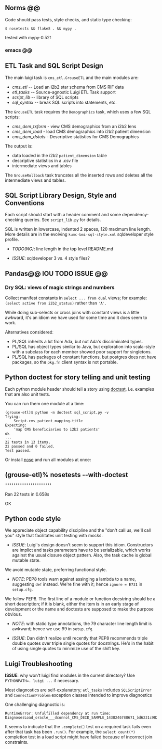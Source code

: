 ## Norms @@

Code should pass tests, style checks, and static type checking:

    $ nosetests && flake8 . && mypy .

tested with mypy-0.521

### emacs @@
## ETL Task and SQL Script Design

The main luigi task is `cms_etl.GrouseETL` and the main modules are:

  - *cms_etl* -- Load an i2b2 star schema from CMS RIF data
  - *etl_tasks* -- Source-agnostic Luigi ETL Task support
  - *script_lib* -- library of SQL scripts
  - *sql_syntax* -- break SQL scripts into statements, etc.

The `GrouseETL` task requires the `Demographics` task, which uses a
few SQL scripts:

  - *cms_dem_txform* - view CMS demographics from an i2b2 lens
  - *cms_dem_load* - load CMS demographics into i2b2 patient dimension
  - *cms_dem_dstats* - Descriptive statistics for CMS Demographics

The output is:

  - data loaded in the i2b2 `patient_dimension` table
  - descriptive statistics in a .csv file
  - intermediate views and tables

The `GrouseRollback` task truncates all the inserted rows and deletes
all the intermediate views and tables.


## SQL Script Library Design, Style and Conventions

Each script should start with a header comment and some
dependency-checking queries. See `script_lib.py` for details.

SQL is written in lowercase, indented 2 spaces, 120 maximum line
length. More details are in the evolving `kumc-bmi-sql-style.xml`
sqldeveloper style profile.

  - *TODO(NG)*: line length in the top level README.md

  - *ISSUE*: sqldeveloper 3 vs. 4 style files?


## Pandas@@ IOU TODO ISSUE @@

### Dry SQL: views of magic strings and numbers

Collect manifest constants in `select ... from dual` views; for
example: `(select active from i2b2_status)` rather than `'A'`.

While doing sub-selects or cross joins with constant views is a little
awkward, it's an idiom we have used for some time and it does seem to
work.

Alternatives considered:

  - PL/SQL inherits a lot from Ada, but not Ada's discriminated types.
  - PL/SQL has object types similar to Java, but exploration
    into scala-style with a subclass for each member showed poor support
    for singletons.
  - PL/SQL has packages of constant functions, but postgres does not
    have packages, so the `pkg.fn` client syntax is not portable.

## Python doctest for story telling and unit testing

Each python module header should tell a story using [doctest][],
i.e. examples that are also unit tests.

You can run them one module at a time:

    (grouse-etl)$ python -m doctest sql_script.py -v
	Trying:
	    Script.cms_patient_mapping.title
	Expecting:
	    'map CMS beneficiaries to i2b2 patients'
	ok
	...
	22 tests in 13 items.
	22 passed and 0 failed.
	Test passed.

Or install [nose][] and run all modules at once:

  (grouse-etl)% nosetests --with-doctest
  ......................
  ----------------------------------------------------------------------
  Ran 22 tests in 0.658s
  
  OK

[doctest]: http://docs.python.org/2/library/doctest.html
[nose]: https://pypi.python.org/pypi/nose/


## Python code style

We appreciate object capability discipline and the "don't call us,
we'll call you" style that facilitates unit testing with mocks.

  - *ISSUE*: Luigi's design doesn't seem to support this idiom.
             Constructors are implict and tasks parameters have to be
             serializable, which works against the usual closure
             object pattern.  Also, the task cache is global mutable
             state.

We avoid mutable state, preferring functional style.

  - *NOTE*: PEP8 tools warn against assinging a lambda to a name,
            suggesting `def` instead. We're fine with it; hence
            `ignore = E731` in `setup.cfg`.


We follow PEP8. The first line of a module or function docstring
should be a short description; if it is blank, either the item is in
an early stage of development or the name and doctests are supposed to
make the purpose obvious.

  - *NOTE*: with static type annotations, the 79 character line
            length limit is awkward; hence we use 99 in `setup.cfg`.

  - *ISSUE*: Dan didn't realize until recently that PEP8 recommends
             triple double quotes over triple single quotes for
             docstrings. He's in the habit of using single quotes
			 to minimize use of the shift key.


## Luigi Troubleshooting

**ISSUE**: why won't luigi find modules in the current directory?
           Use `PYTHONPATH=. luigi ...` if necessary.

Most diagnostics are self-explanatory; `etl_tasks` includes
`SQLScriptError` and `ConnectionProblem` exception classes intended to
improve diagnostics

One challenging diagnostic is:

    RuntimeError: Unfulfilled dependency at run time: DiagnosesLoad_oracle___dconnol_CMS_DEID_SAMPLE_1438246788671_bd6231c982

It seems to indicate that the `.complete()` test on a required task
fails even after that task has been `.run()`. For example, the `select
count(*)` completion test in a load script might have failed because
of incorrect join constraints.
